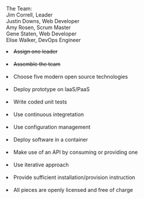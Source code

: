 The Team: </br>
Jim Correll, Leader </br>
Justin Downs, Web Developer </br>
Amy Rosen, Scrum Master </br>
Gene Staten, Web Developer </br>
Elise Walker, DevOps Engineer </br>

<li><strike>Assign one leader</strike></li> </br>
<li><strike>Assemble the team</strike></li> </br>
<li>Choose five modern open source technologies</li> </br>
<li>Deploy prototype on IaaS/PaaS</li> </br>
<li>Write coded unit tests</li> </br>
<li>Use continuous integretation</li> </br>
<li>Use configuration management</li> </br>
<li>Deploy software in a container</li> </br>
<li>Make use of an API by consuming or providing one</li> </br>
<li>Use iterative approach</li> </br>
<li>Provide sufficient installation/provision instruction</li> </br>
<li>All pieces are openly licensed and free of charge</li> </br>
